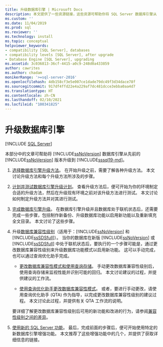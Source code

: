 ```yaml
---
title: 升级数据库引擎 | Microsoft Docs
description: 本文提供了一些资源链接，这些资源可帮助你将 SQL Server 数据库引擎从 SQL Server 的以前版本升级到 SQL Server 2019。
ms.custom: ''
ms.date: 11/04/2019
ms.prod: sql
ms.reviewer: ''
ms.technology: install
ms.topic: conceptual
helpviewer_keywords:
- compatibility [SQL Server], databases
- compatibility levels [SQL Server], after upgrade
- Database Engine [SQL Server], upgrading
ms.assetid: 3c036813-36cf-4415-a0c9-248d0a433859
author: cawrites
ms.author: chadam
monikerRange: '>=sql-server-2016'
ms.openlocfilehash: 4db158cf3e5e007ce1dade79dc49f3d34dace78f
ms.sourcegitcommit: 917df4ffd22e4a229af7dc481dcce3ebba0aa4d7
ms.translationtype: HT
ms.contentlocale: zh-CN
ms.lasthandoff: 02/10/2021
ms.locfileid: "100341825"
---
```

# <a name="upgrade-database-engine"></a>升级数据库引擎

 [!INCLUDE [SQL Server](../../includes/applies-to-version/sqlserver.md)]
  
  本部分中的文章可帮助将 [!INCLUDE[ssNoVersion](../../includes/ssnoversion-md.md)] 数据库引擎从先前的 [!INCLUDE[ssNoVersion](../../includes/ssnoversion-md.md)] 版本升级到 [!INCLUDE[sssql19-md](../../includes/sssql19-md.md)]。  
  
1.  [选择数据库引擎升级方法](../../database-engine/install-windows/choose-a-database-engine-upgrade-method.md)。 在开始升级之前，需要了解各种升级方法。 本文讨论升级方法和每个升级方法所涉及的步骤。  
  
2.  [计划并测试数据库引擎升级计划](../../database-engine/install-windows/plan-and-test-the-database-engine-upgrade-plan.md)。 查看升级方法后，便可开始为你的环境制定合适的升级方法，然后在升级现有环境之前对该升级方法进行测试。 本文讨论如何制定升级方法并对其进行测试。  
  
3.  [完成数据库引擎升级](../../database-engine/install-windows/complete-the-database-engine-upgrade.md)。 在数据库引擎升级并且数据库处于联机状态后，还需要完成一些步骤，包括制作新备份、升级数据库功能以启用新功能以及重新填充全文目录。 本文讨论了这些步骤。  
  
4.  升级[数据库兼容性级别](../../t-sql/statements/alter-database-transact-sql-compatibility-level.md#compatibility-levels-and-database-engine-upgrades)（适用于：[!INCLUDE[ssNoVersion](../../includes/ssnoversion-md.md)] 和 [!INCLUDE[ssSDSfull](../../includes/sssdsfull-md.md)]）。 当你的数据库在新版 [!INCLUDE[ssNoVersion](../../includes/ssnoversion-md.md)] 或 [!INCLUDE[ssSDSfull](../../includes/sssdsfull-md.md)] 中处于联机状态后，要执行的一个步骤可能是，通过更改数据库兼容性级别来升级数据库功能模式以启用新功能。 这可以手动完成，也可以通过查询优化助手完成。 

    - [更改数据库兼容性模式和使用查询存储](../../database-engine/install-windows/change-the-database-compatibility-mode-and-use-the-query-store.md)。 手动更改数据库兼容性级别后，使用查询存储来监视性能并识别可能的回归。 本文讨论建议的过程，并提供建议的工作流。  

    - [使用查询优化助手更改数据库兼容性模式](../../relational-databases/performance/upgrade-dbcompat-using-qta.md)。 或者，要进行手动更改，请使用查询优化助手 (QTA) 作为指导，以完成更改数据库兼容性级别的建议过程。 本文讨论此过程，并提供有关 QTA 工作流的说明。  

    要详细了解更改数据库兼容性级别后可用的新功能和改进的行为，请参阅[兼容性级别之间的差异](../../t-sql/statements/alter-database-transact-sql-compatibility-level.md#compatibility-levels-and-stored-procedures)。

5.  [使用新的 SQL Server 功能](https://www.microsoft.com/sql-server/sql-server-2019)。 最后，完成前面的步骤后，便可开始使用特定的新数据库引擎增强功能。 本文推荐了这些增强功能中的几个，并提供了获取详细信息的链接。  
  
  
